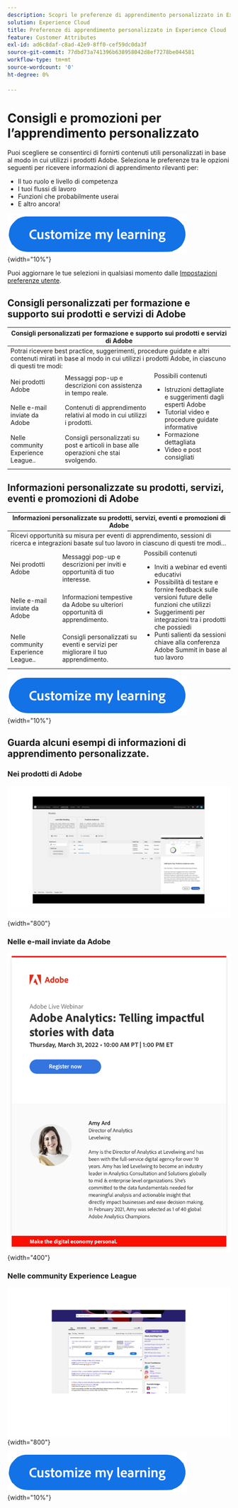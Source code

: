 ```yaml
---
description: Scopri le preferenze di apprendimento personalizzato in Experience Cloud. Consentono ai clienti di ricevere assistenza e promozioni personalizzate tramite e-mail, nei loro prodotti Adobe Experience Cloud e nelle community Adobe Experience League in base ai dati di utilizzo.
solution: Experience Cloud
title: Preferenze di apprendimento personalizzato in Experience Cloud
feature: Customer Attributes
exl-id: ad6c8daf-c8ad-42e9-8ff0-cef59dc0da3f
source-git-commit: 77dbd73a741396b638958042d8ef7278be044581
workflow-type: tm+mt
source-wordcount: '0'
ht-degree: 0%

---
```


# Consigli e promozioni per l’apprendimento personalizzato

Puoi scegliere se consentirci di fornirti contenuti utili personalizzati in base al modo in cui utilizzi i prodotti Adobe. Seleziona le preferenze tra le opzioni seguenti per ricevere informazioni di apprendimento rilevanti per:

* Il tuo ruolo e livello di competenza
* I tuoi flussi di lavoro
* Funzioni che probabilmente userai
* E altro ancora!

[![](assets/personalized-learning-customized-learning-button.png)](https://experience.adobe.com/?shell_forceuserconsent=true#/home){width="10%"}


Puoi aggiornare le tue selezioni in qualsiasi momento dalle [Impostazioni preferenze utente](https://experience.adobe.com/preferences/).


## Consigli personalizzati per formazione e supporto sui prodotti e servizi di Adobe

<table>
<thead>
  <tr>
    <th colspan="3">Consigli personalizzati per formazione e supporto sui prodotti e servizi di Adobe</th>
  </tr>
</thead>
<tbody>
  <tr>
    <td colspan="3">Potrai ricevere best practice, suggerimenti, procedure guidate e altri contenuti mirati in base al modo in cui utilizzi i prodotti Adobe, in ciascuno di questi tre modi:</td>
  </tr>
  <tr>
    <td>Nei prodotti Adobe<br></td>
    <td>Messaggi pop-up e descrizioni con assistenza in tempo reale.</td>
    <td rowspan="3">Possibili contenuti <ul><li>Istruzioni dettagliate e suggerimenti dagli esperti Adobe</li> 
    <li>Tutorial video e procedure guidate informative</li> 
    <li>Formazione dettagliata</li> 
    <li>Video e post consigliati</li>
    </ul></td>
  </tr>
  <tr>
    <td>Nelle e-mail inviate da Adobe</td>
    <td>Contenuti di apprendimento relativi al modo in cui utilizzi i prodotti.</td>
  </tr>
  <tr>
    <td>Nelle community Experience League..</td>
    <td>Consigli personalizzati su post e articoli in base alle operazioni che stai svolgendo.</td>
  </tr>
</tbody>
</table>


## Informazioni personalizzate su prodotti, servizi, eventi e promozioni di Adobe

<table>
<thead>
  <tr>
    <th colspan="3">Informazioni personalizzate su prodotti, servizi, eventi e promozioni di Adobe</th>
  </tr>
</thead>
<tbody>
  <tr>
    <td colspan="3">Ricevi opportunità su misura per eventi di apprendimento, sessioni di ricerca e integrazioni basate sul tuo lavoro in ciascuno di questi tre modi...</td>
  </tr>
  <tr>
    <td>Nei prodotti Adobe<br></td>
    <td>Messaggi pop-up e descrizioni per inviti e opportunità di tuo interesse.</td>
    <td rowspan="3">Possibili contenuti <ul>
    <li>Inviti a webinar ed eventi educativi</li> 
    <li>Possibilità di testare e fornire feedback sulle versioni future delle funzioni che utilizzi</li>
    <li>Suggerimenti per integrazioni tra i prodotti che possiedi</li> 
    <li>Punti salienti da sessioni chiave alla conferenza Adobe Summit in base al tuo lavoro</li>
    </ul></td>
  </tr>
  <tr>
    <td>Nelle e-mail inviate da Adobe</td>
    <td>Informazioni tempestive da Adobe su ulteriori opportunità di apprendimento.</td>
  </tr>
  <tr>
    <td>Nelle community Experience League..</td>
    <td>Consigli personalizzati su eventi e servizi per migliorare il tuo apprendimento.</td>
  </tr>
</tbody>
</table>


[![](assets/personalized-learning-customized-learning-button.png)](https://experience.adobe.com/?shell_forceuserconsent=true#/home){width="10%"}


## Guarda alcuni esempi di informazioni di apprendimento personalizzate.


### Nei prodotti di Adobe

![](assets/personalized-learning-in-product.gif){width="800"}

### Nelle e-mail inviate da Adobe

![](assets/personalized-learning-email.png){width="400"}

### Nelle community Experience League

![](assets/personalized-learning-communities.png){width="800"}

[![](assets/personalized-learning-customized-learning-button.png)](https://experience.adobe.com/?shell_forceuserconsent=true#/home){width="10%"}
